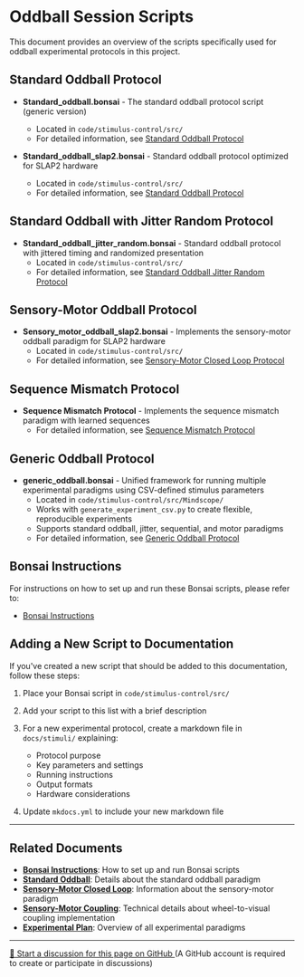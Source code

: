 # Oddball Session Scripts

This document provides an overview of the scripts specifically used for oddball experimental protocols in this project.

## Standard Oddball Protocol

- **Standard_oddball.bonsai** - The standard oddball protocol script (generic version)
    - Located in `code/stimulus-control/src/`
    - For detailed information, see [Standard Oddball Protocol](standard-oddball.md)

- **Standard_oddball_slap2.bonsai** - Standard oddball protocol optimized for SLAP2 hardware
    - Located in `code/stimulus-control/src/`
    - For detailed information, see [Standard Oddball Protocol](standard-oddball.md)

## Standard Oddball with Jitter Random Protocol

- **Standard_oddball_jitter_random.bonsai** - Standard oddball protocol with jittered timing and randomized presentation
    - Located in `code/stimulus-control/src/`
    - For detailed information, see [Standard Oddball Jitter Random Protocol](standard-oddball-jitter-random.md)

## Sensory-Motor Oddball Protocol

- **Sensory_motor_oddball_slap2.bonsai** - Implements the sensory-motor oddball paradigm for SLAP2 hardware
    - Located in `code/stimulus-control/src/`
    - For detailed information, see [Sensory-Motor Closed Loop Protocol](sensory-motor-closed-loop.md)

## Sequence Mismatch Protocol

- **Sequence Mismatch Protocol** - Implements the sequence mismatch paradigm with learned sequences
    - For detailed information, see [Sequence Mismatch Protocol](sequence-mismatch.md)

## Generic Oddball Protocol

- **generic_oddball.bonsai** - Unified framework for running multiple experimental paradigms using CSV-defined stimulus parameters
    - Located in `code/stimulus-control/src/Mindscope/`
    - Works with `generate_experiment_csv.py` to create flexible, reproducible experiments
    - Supports standard oddball, jitter, sequential, and motor paradigms
    - For detailed information, see [Generic Oddball Protocol](generic-oddball.md)

## Bonsai Instructions

For instructions on how to set up and run these Bonsai scripts, please refer to:
- [Bonsai Instructions](bonsai_instructions.md)

## Adding a New Script to Documentation

If you've created a new script that should be added to this documentation, follow these steps:

1. Place your Bonsai script in `code/stimulus-control/src/`

2. Add your script to this list with a brief description

3. For a new experimental protocol, create a markdown file in `docs/stimuli/` explaining:
    - Protocol purpose
    - Key parameters and settings
    - Running instructions
    - Output formats
    - Hardware considerations

4. Update `mkdocs.yml` to include your new markdown file

---

## Related Documents

- **[Bonsai Instructions](bonsai_instructions.md)**: How to set up and run Bonsai scripts
- **[Standard Oddball](standard-oddball.md)**: Details about the standard oddball paradigm 
- **[Sensory-Motor Closed Loop](sensory-motor-closed-loop.md)**: Information about the sensory-motor paradigm
- **[Sensory-Motor Coupling](sensory-motor-coupling.md)**: Technical details about wheel-to-visual coupling implementation
- **[Experimental Plan](../experimental-plan.md)**: Overview of all experimental paradigms

<!-- DISCUSSION_LINK_START -->
<div class="discussion-link">
    <hr>
    <p>
        <a href="https://github.com/allenneuraldynamics/openscope-community-predictive-processing/discussions/new?category=q-a&title=Discussion%3A%20stimuli/list_scripts" target="_blank">
            💬 Start a discussion for this page on GitHub
        </a>
        <span class="note">(A GitHub account is required to create or participate in discussions)</span>
    </p>
</div>
<!-- DISCUSSION_LINK_END -->
